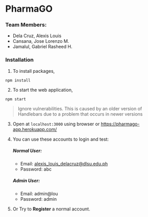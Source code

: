 # PharmaGO

### Team Members:
* Dela Cruz, Alexis Louis
* Cansana, Jose Lorenzo M.
* Jamalul, Gabriel Rasheed H.

### Installation
1. To install packages,
```
npm install
```
2. To start the web application, 
```
npm start
```

>Ignore vulnerabilities. This is caused by an older version of Handlebars due to a problem that occurs in newer versions

3. Open at ```localhost:3000``` using browser or https://pharmago-app.herokuapp.com/

4. You can use these accounts to login and test:
    <br />
    ##### Normal User: 
    - Email: alexis_louis_delacruz@dlsu.edu.ph 
    - Password: abc
    
    ##### Admin User: 
    - Email: admin@lou 
    - Password: admin
                
5. Or Try to **Register** a normal account.
